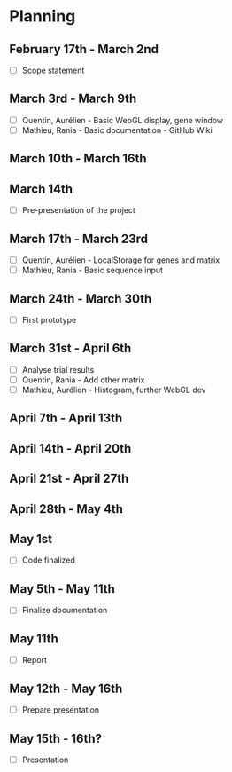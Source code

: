 # Planning
## February 17th - March 2nd
- [ ] Scope statement

## March 3rd - March 9th
- [ ] Quentin, Aurélien - Basic WebGL display, gene window
- [ ] Mathieu, Rania - Basic documentation - GitHub Wiki

## March 10th - March 16th

## March 14th
- [ ] Pre-presentation of the project

## March 17th - March 23rd
- [ ] Quentin, Aurélien - LocalStorage for genes and matrix
- [ ] Mathieu, Rania - Basic sequence input

## March 24th - March 30th
- [ ] First prototype

## March 31st - April 6th
- [ ] Analyse trial results
- [ ] Quentin, Rania - Add other matrix
- [ ] Mathieu, Aurélien - Histogram, further WebGL dev

## April 7th - April 13th

## April 14th - April 20th

## April 21st - April 27th

## April 28th - May 4th

## May 1st
- [ ] Code finalized

## May 5th - May 11th
- [ ] Finalize documentation

## May 11th
- [ ] Report

## May 12th - May 16th
- [ ] Prepare presentation

## May 15th - 16th?
- [ ] Presentation
